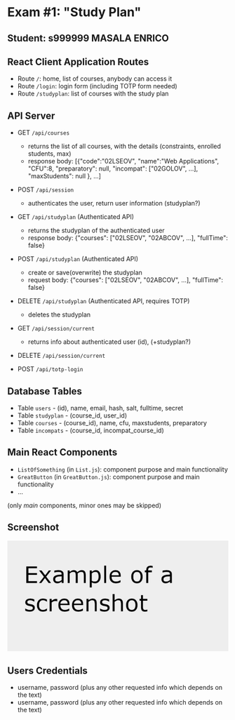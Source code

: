 # Exam #1: "Study Plan"
## Student: s999999 MASALA ENRICO 

## React Client Application Routes

- Route `/`: home, list of courses, anybody can access it
- Route `/login`: login form (including TOTP form needed)
- Route `/studyplan`: list of courses with the study plan

## API Server

- GET `/api/courses`
  - returns the list of all courses, with the details (constraints, enrolled students, max)
  - response body: [{"code":"02LSEOV", "name":"Web Applications", "CFU":8,
      "preparatory": null, "incompat": ["02GOLOV", ...], "maxStudents": null }, ...]
- POST `/api/session`
  - authenticates the user, return user information (studyplan?)
- GET `/api/studyplan`  (Authenticated API)
  - returns the studyplan of the authenticated user
  - response body: {"courses": ["02LSEOV", "02ABCOV", ...], "fullTime": false}
- POST `/api/studyplan`  (Authenticated API)
  - create or save(overwrite) the studyplan
  - request body: {"courses": ["02LSEOV", "02ABCOV", ...], "fullTime": false}
- DELETE `/api/studyplan`  (Authenticated API, requires TOTP)
  - deletes the studyplan

- GET `/api/session/current`
  - returns info about authenticated user (id), (+studyplan?)
- DELETE `/api/session/current`
- POST `/api/totp-login`

## Database Tables

- Table `users` - (id), name, email, hash, salt, fulltime, secret
- Table `studyplan` - (course_id, user_id)
- Table `courses` - (course_id), name, cfu, maxstudents, preparatory
- Table `incompats` - (course_id, incompat_course_id)

## Main React Components

- `ListOfSomething` (in `List.js`): component purpose and main functionality
- `GreatButton` (in `GreatButton.js`): component purpose and main functionality
- ...

(only _main_ components, minor ones may be skipped)

## Screenshot

![Screenshot](./img/screenshot.png)

## Users Credentials

- username, password (plus any other requested info which depends on the text)
- username, password (plus any other requested info which depends on the text)


